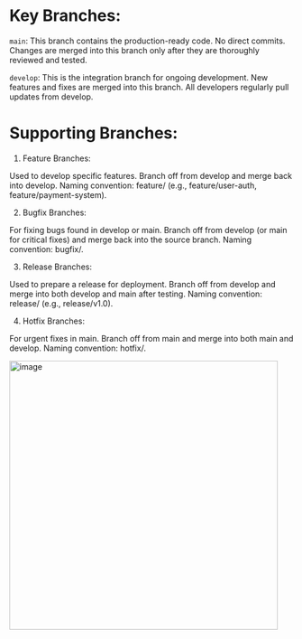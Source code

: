 # Key Branches:

`main`:
This branch contains the production-ready code.
No direct commits. Changes are merged into this branch only after they are thoroughly reviewed and tested.

`develop`:
This is the integration branch for ongoing development.
New features and fixes are merged into this branch.
All developers regularly pull updates from develop.


# Supporting Branches:

1. Feature Branches:

Used to develop specific features.
Branch off from develop and merge back into develop.
Naming convention: feature/<feature-name> (e.g., feature/user-auth, feature/payment-system).

2. Bugfix Branches:

For fixing bugs found in develop or main.
Branch off from develop (or main for critical fixes) and merge back into the source branch.
Naming convention: bugfix/<bug-name>.

3. Release Branches:

Used to prepare a release for deployment.
Branch off from develop and merge into both develop and main after testing.
Naming convention: release/<version> (e.g., release/v1.0).

4. Hotfix Branches:

For urgent fixes in main.
Branch off from main and merge into both main and develop.
Naming convention: hotfix/<issue-name>.


<img width="476" alt="image" src="https://github.com/user-attachments/assets/8c2fc757-e4dc-4b71-a1ce-3195cf1bc944">
